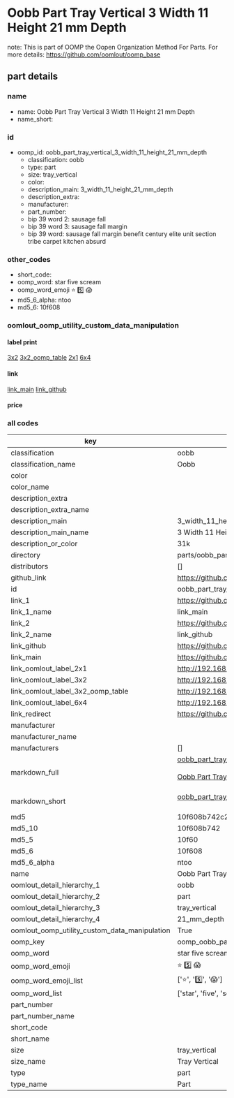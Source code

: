 # Oobb Part Tray Vertical 3 Width 11 Height 21 mm Depth  

note: This is part of OOMP the Oopen Organization Method For Parts. For more details: https://github.com/oomlout/oomp_base

##  part details
  







### name
* name: Oobb Part Tray Vertical 3 Width 11 Height 21 mm Depth
* name_short: 
### id
* oomp_id: oobb_part_tray_vertical_3_width_11_height_21_mm_depth
  * classification: oobb
  * type: part
  * size: tray_vertical
  * color: 
  * description_main: 3_width_11_height_21_mm_depth
  * description_extra: 
  * manufacturer: 
  * part_number: 
  * bip 39 word 2: sausage fall
  * bip 39 word 3: sausage fall margin
  * bip 39 word: sausage fall margin benefit century elite unit section tribe carpet kitchen absurd

### other_codes
* short_code: 
* oomp_word: star five scream
* oomp_word_emoji :star: :five: :scream:
* md5_6_alpha: ntoo
* md5_6: 10f608






### oomlout_oomp_utility_custom_data_manipulation
#### label print
[3x2](http://192.168.1.245:1112/?label=oomp%20ntoo)
[3x2_oomp_table](http://192.168.1.108:1112/?label=oomp%20ntoo)
[2x1](http://192.168.1.242:1112/?label=oomp%20ntoo)
[6x4](http://192.168.1.55:1112/?label=oomp%20ntoo)    

#### link

[link_main](https://github.com/oomlout/oomlout_oomp_version_1_messy/tree/main/parts/oobb_part_tray_vertical_3_width_11_height_21_mm_depth) [link_github](https://github.com/oomlout/oomlout_oomp_version_1_messy/tree/main/parts/oobb_part_tray_vertical_3_width_11_height_21_mm_depth)                             

#### price







### all codes 
| key | value |  
| --- | --- |  
| classification | oobb |  
| classification_name | Oobb |  
| color |  |  
| color_name |  |  
| description_extra |  |  
| description_extra_name |  |  
| description_main | 3_width_11_height_21_mm_depth |  
| description_main_name | 3 Width 11 Height 21 mm Depth |  
| description_or_color | 31k |  
| directory | parts/oobb_part_tray_vertical_3_width_11_height_21_mm_depth |  
| distributors | [] |  
| github_link | https://github.com/oomlout/oomlout_oomp_part_src/tree/main/parts/oobb_part_tray_vertical_3_width_11_height_21_mm_depth |  
| id | oobb_part_tray_vertical_3_width_11_height_21_mm_depth |  
| link_1 | https://github.com/oomlout/oomlout_oomp_version_1_messy/tree/main/parts/oobb_part_tray_vertical_3_width_11_height_21_mm_depth |  
| link_1_name | link_main |  
| link_2 | https://github.com/oomlout/oomlout_oomp_version_1_messy/tree/main/parts/oobb_part_tray_vertical_3_width_11_height_21_mm_depth |  
| link_2_name | link_github |  
| link_github | https://github.com/oomlout/oomlout_oomp_version_1_messy/tree/main/parts/oobb_part_tray_vertical_3_width_11_height_21_mm_depth |  
| link_main | https://github.com/oomlout/oomlout_oomp_version_1_messy/tree/main/parts/oobb_part_tray_vertical_3_width_11_height_21_mm_depth |  
| link_oomlout_label_2x1 | http://192.168.1.242:1112/?label=oomp%20ntoo |  
| link_oomlout_label_3x2 | http://192.168.1.245:1112/?label=oomp%20ntoo |  
| link_oomlout_label_3x2_oomp_table | http://192.168.1.108:1112/?label=oomp%20ntoo |  
| link_oomlout_label_6x4 | http://192.168.1.55:1112/?label=oomp%20ntoo |  
| link_redirect | https://github.com/oomlout/oomlout_oomp_version_1_messy/tree/main/parts/oobb_part_tray_vertical_3_width_11_height_21_mm_depth |  
| manufacturer |  |  
| manufacturer_name |  |  
| manufacturers | [] |  
| markdown_full | [oobb_part_tray_vertical_3_width_11_height_21_mm_depth](none)<br>[](none)<br>[Oobb Part Tray Vertical 3 Width 11 Height 21 Mm Depth](none)<br><br> |  
| markdown_short | [oobb_part_tray_vertical_3_width_11_height_21_mm_depth](none)<br><br> |  
| md5 | 10f608b742c2bdb52012b1530fd48dfd |  
| md5_10 | 10f608b742 |  
| md5_5 | 10f60 |  
| md5_6 | 10f608 |  
| md5_6_alpha | ntoo |  
| name | Oobb Part Tray Vertical 3 Width 11 Height 21 mm Depth |  
| oomlout_detail_hierarchy_1 | oobb |  
| oomlout_detail_hierarchy_2 | part |  
| oomlout_detail_hierarchy_3 | tray_vertical |  
| oomlout_detail_hierarchy_4 | 21_mm_depth |  
| oomlout_oomp_utility_custom_data_manipulation | True |  
| oomp_key | oomp_oobb_part_tray_vertical_3_width_11_height_21_mm_depth |  
| oomp_word | star five scream |  
| oomp_word_emoji | :star: :five: :scream: |  
| oomp_word_emoji_list | [':star:', ':five:', ':scream:'] |  
| oomp_word_list | ['star', 'five', 'scream'] |  
| part_number |  |  
| part_number_name |  |  
| short_code |  |  
| short_name |  |  
| size | tray_vertical |  
| size_name | Tray Vertical |  
| type | part |  
| type_name | Part |  
